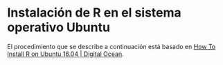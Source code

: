 # Instalación de R en el sistema operativo Ubuntu

El procedimiento que se describe a continuación está basado en [How To Install R on Ubuntu 16.04 | Digital Ocean](https://www.digitalocean.com/community/tutorials/how-to-install-r-on-ubuntu-16-04-2).

